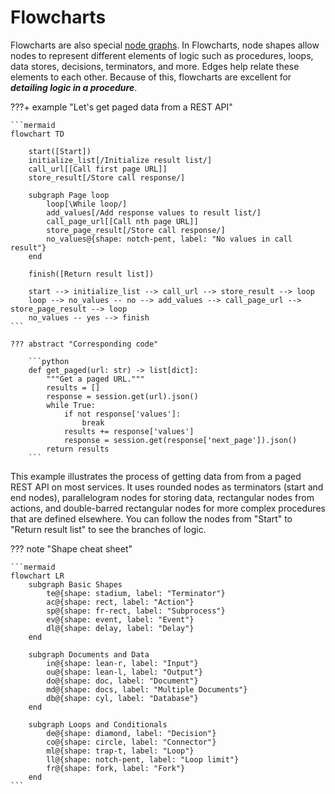 # Flowcharts

Flowcharts are also special [node graphs](01_graphs.md). In Flowcharts, node shapes allow nodes to represent different 
elements of logic such as procedures, loops, data stores, decisions, terminators, and more. Edges help relate these 
elements to each other. Because of this, flowcharts are excellent for ***detailing logic in a procedure***.

???+ example "Let's get paged data from a REST API"

    ```mermaid
    flowchart TD
        
        start([Start])
        initialize_list[/Initialize result list/]
        call_url[[Call first page URL]]
        store_result[/Store call response/]

        subgraph Page loop
            loop[\While loop/]
            add_values[/Add response values to result list/]
            call_page_url[[Call nth page URL]]
            store_page_result[/Store call response/]
            no_values@{shape: notch-pent, label: "No values in call result"}
        end

        finish([Return result list])

        start --> initialize_list --> call_url --> store_result --> loop
        loop --> no_values -- no --> add_values --> call_page_url --> store_page_result --> loop
        no_values -- yes --> finish
    ```

    ??? abstract "Corresponding code"

        ```python
        def get_paged(url: str) -> list[dict]:
            """Get a paged URL."""
            results = []
            response = session.get(url).json()
            while True:
                if not response['values']:
                    break
                results += response['values']
                response = session.get(response['next_page']).json()
            return results
        ```

This example illustrates the process of getting data from from a paged REST API on most services. It uses rounded nodes
as terminators (start and end nodes), parallelogram nodes for storing data, rectangular nodes from actions, and 
double-barred rectangular nodes for more complex procedures that are defined elsewhere. You can follow the nodes from
"Start" to "Return result list" to see the branches of logic.

??? note "Shape cheat sheet"

    ```mermaid
    flowchart LR
        subgraph Basic Shapes
            te@{shape: stadium, label: "Terminator"}
            ac@{shape: rect, label: "Action"}
            sp@{shape: fr-rect, label: "Subprocess"}
            ev@{shape: event, label: "Event"}
            dl@{shape: delay, label: "Delay"}
        end
        
        subgraph Documents and Data
            in@{shape: lean-r, label: "Input"}
            ou@{shape: lean-l, label: "Output"}
            do@{shape: doc, label: "Document"}
            md@{shape: docs, label: "Multiple Documents"}
            db@{shape: cyl, label: "Database"}
        end
        
        subgraph Loops and Conditionals
            de@{shape: diamond, label: "Decision"}
            co@{shape: circle, label: "Connector"}
            ml@{shape: trap-t, label: "Loop"}
            ll@{shape: notch-pent, label: "Loop limit"}
            fr@{shape: fork, label: "Fork"}
        end
    ```
